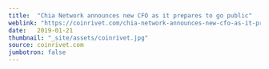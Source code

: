 ```yaml
---
title:  "Chia Network announces new CFO as it prepares to go public"
weblink: "https://coinrivet.com/chia-network-announces-new-cfo-as-it-prepares-to-go-public/"
date:   2019-01-21
thumbnail: "_site/assets/coinrivet.jpg"
source: coinrivet.com
jumbotron: false
---
```

